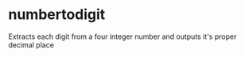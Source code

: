 # numbertodigit
Extracts each digit from a four integer number and outputs it's proper decimal place 
